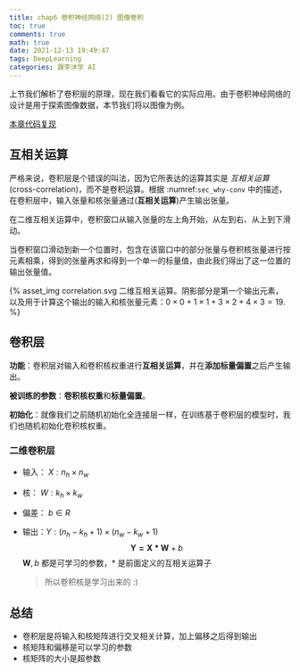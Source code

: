 ```yaml
---
title: chap6 卷积神经网络(2) 图像卷积
toc: true
comments: true
math: true
date: 2021-12-13 19:49:47
tags: DeepLearning
categories: 跟李沐学 AI
---
```

上节我们解析了卷积层的原理，现在我们看看它的实际应用。由于卷积神经网络的设计是用于探索图像数据，本节我们将以图像为例。

[本章代码复现](https://github.com/karin0018/d2l_MuLi/tree/master/convolutional-neural-network)

<!-- more -->

## 互相关运算

严格来说，卷积层是个错误的叫法，因为它所表达的运算其实是 *互相关运算* (cross-correlation)，而不是卷积运算。根据 :numref:`sec_why-conv` 中的描述，在卷积层中，输入张量和核张量通过(**互相关运算**)产生输出张量。

在二维互相关运算中，卷积窗口从输入张量的左上角开始，从左到右、从上到下滑动。

当卷积窗口滑动到新一个位置时，包含在该窗口中的部分张量与卷积核张量进行按元素相乘，得到的张量再求和得到一个单一的标量值，由此我们得出了这一位置的输出张量值。

{% asset_img correlation.svg 二维互相关运算。阴影部分是第一个输出元素，以及用于计算这个输出的输入和核张量元素：$0\times0+1\times1+3\times2+4\times3=19$. %}



## 卷积层

**功能**：卷积层对输入和卷积核权重进行**互相关运算**，并在**添加标量偏置**之后产生输出。

**被训练的参数**：**卷积核权重**和**标量偏置**。 

**初始化**：就像我们之前随机初始化全连接层一样，在训练基于卷积层的模型时，我们也随机初始化卷积核权重。



### 二维卷积层

- 输入： $X:n_h\times n_w$

- 核： $W: k_h \times k_w$

- 偏差： $b \in R$

- 输出：$Y : (n_h-k_h+1)\times(n_w-k_w+1)$
  $$
  \mathbf{Y=X*W}+b
  $$
  $\mathbf{W},b$ 都是可学习的参数，$*$ 是前面定义的互相关运算子

  > 所以卷积核是学习出来的 :)



## 总结

- 卷积层是将输入和核矩阵进行交叉相关计算，加上偏移之后得到输出
- 核矩阵和偏移是可以学习的参数
- 核矩阵的大小是超参数

